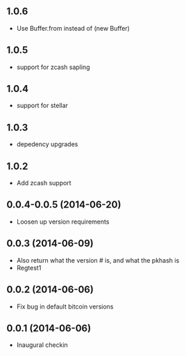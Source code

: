## 1.0.6

 - Use Buffer.from instead of (new Buffer)

## 1.0.5

 - support for zcash sapling

## 1.0.4

 - support for stellar

## 1.0.3

 - depedency upgrades

## 1.0.2

  - Add zcash support

## 0.0.4-0.0.5 (2014-06-20)

  - Loosen up version requirements

## 0.0.3 (2014-06-09)

  - Also return what the version # is, and what the pkhash is
  - Regtest1

## 0.0.2 (2014-06-06)

  - Fix bug in default bitcoin versions

## 0.0.1 (2014-06-06)

  - Inaugural checkin
